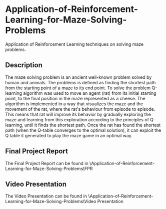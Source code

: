 # Application-of-Reinforcement-Learning-for-Maze-Solving-Problems

Application of Reinforcement Learning techniques on solving maze problems.

## Description

The maze solving problem is an ancient well-known problem solved by human and animals. The problems is defined as finding the shortest path from the starting point of a maze to its end point. To solve the problem Q-learning algorithm was used to move an agent (rat) from its initial starting point, to the final position in the maze represented as a cheese. The algorithm is implemented in a way that visualizes the maze and the movement of the rat, where the rat's behaviour from episode to episode. This means that rat will improve its behavior by gradually exploring the maze and learning from this exploration according to the principles of Q learning, until it finds the shortest path. Once the rat has found the shortest path (when the Q-table converges to the optimal solution), it can exploit the Q table it generated to play the maze game in an optimal way. 

## Final Project Report 

The Final Project Report can be found in \Application-of-Reinforcement-Learning-for-Maze-Solving-Problems\FPR

## Video Presentation

The Video Presentation can be found in \Application-of-Reinforcement-Learning-for-Maze-Solving-Problems\Video Presentation
